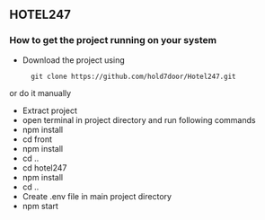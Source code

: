 ## HOTEL247

### How to get the project running on your system
* Download the project using 

        git clone https://github.com/hold7door/Hotel247.git 
or do it manually
* Extract project 
* open terminal in project directory and run following commands
* npm install
* cd front
* npm install
* cd ..
* cd hotel247
* npm install
* cd ..
* Create .env file in main project directory
* npm start